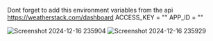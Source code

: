 Dont forget to add this environment variables from the api https://weatherstack.com/dashboard
ACCESS_KEY = ""
APP_ID = ""

![Screenshot 2024-12-16 235904](https://github.com/user-attachments/assets/6982b014-75b4-48d1-a1df-68cfa5701d0b)
![Screenshot 2024-12-16 235929](https://github.com/user-attachments/assets/fafb58bb-d89b-4ebc-9eb5-132aa6da3b61)

